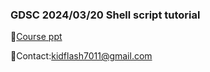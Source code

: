 ### GDSC 2024/03/20 Shell script tutorial

🔨[Course ppt](https://docs.google.com/presentation/d/1KdRUjB8hqPgC0w1TeKg_htm3VwluhlHvtXtIprCKn9s/edit#slide=id.g2c438105f02_0_108) 

🌟Contact:kidflash7011@gmail.com
